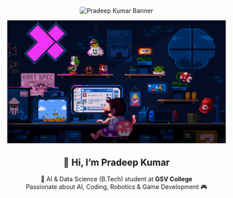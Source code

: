 <!-- Centered Banner -->
<p align="center">
  <img src="https://github.com/pradeepxkumar/pradeepxkumar/blob/main/banner.gif?raw=true" 
       alt="Pradeep Kumar Banner"
       width="1200">
</p>

<!-- GitHub Animation (like HackerOSK example) -->
<p align="center">
  <img src="https://github.com/HackerOSK/HackerOSK/blob/main/225813708-98b745f2-7d22-48cf-9150-083f1b00d6c9.gif?raw=true" 
       alt="GitHub Animation">
</p>

<!-- Intro -->
<h2 align="center">👋 Hi, I’m Pradeep Kumar</h2>
<p align="center">
  🚀 AI & Data Science (B.Tech) student at <strong>GSV College</strong> <br>
  Passionate about AI, Coding, Robotics & Game Development 🎮
</p>
